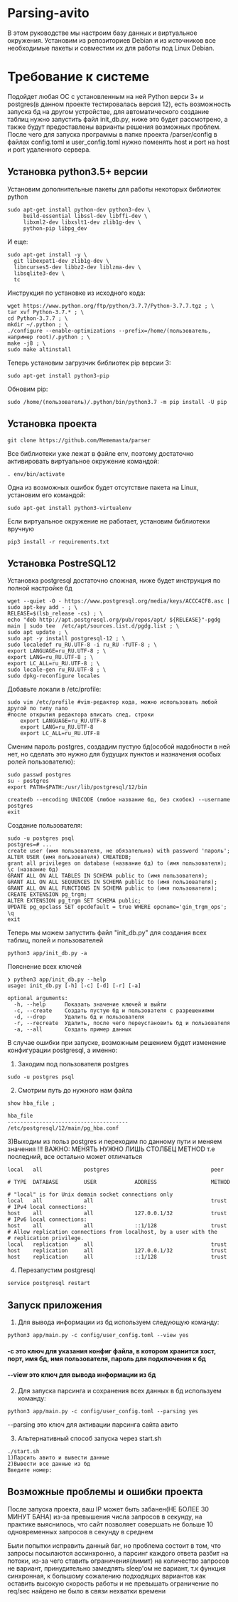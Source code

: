 # Parsing-avito

В этом руководстве мы настроим базу данных и виртуальное окружения. Установим из репозиториев Debian и из источников все необходимые пакеты и совместим их для работы под Linux Debian.

# Требование к системе

Подойдет любая ОС с установленным на ней Python верси 3+ и postgres(в данном проекте тестировалась версия 12), есть возможность запуска бд на другом устройстве, для автоматического создание таблиц нужно запустить файл init_db.py, ниже это будет рассмотрено, а также будут предоставлены варианты решения возможных проблем. После чего для запуска программы в папке проекта /parser/config в файлах config.toml и user_config.toml нужно поменять host и port на host и port удаленного сервера.


## Установка python3.5+ версии

Установим дополнительные пакеты для работы некоторых библиотек python

```
sudo apt-get install python-dev python3-dev \
     build-essential libssl-dev libffi-dev \
     libxml2-dev libxslt1-dev zlib1g-dev \
     python-pip libpg_dev
```

И еще:

```
sudo apt-get install -y \
  git libexpat1-dev zlib1g-dev \
  libncurses5-dev libbz2-dev liblzma-dev \
  libsqlite3-dev \
  tc
```

Инструкция по установке из исходного кода:

```
wget https://www.python.org/ftp/python/3.7.7/Python-3.7.7.tgz ; \
tar xvf Python-3.7.* ; \
cd Python-3.7.7 ; \
mkdir ~/.python ; \
./configure --enable-optimizations --prefix=/home/(пользователь, например root)/.python ; \
make -j8 ; \
sudo make altinstall
```

Теперь установим загрузчик библиотек pip версии 3:

```
sudo apt-get install python3-pip
```

Обновим pip:

```
sudo /home/(пользователь)/.python/bin/python3.7 -m pip install -U pip
```

## Установка проекта

```
git clone https://github.com/Mememasta/parser
```

Все библиотеки уже лежат в файле env, поэтому достаточно активировать виртуальное окружение командой:

```
. env/bin/activate
```

Одна из возможных ошибок будет отсутствие пакета на Linux, установим его командой:

```
sudo apt-get install python3-virtualenv
```

Если виртуальное окружение не работает, установим библиотеки вручную

```
pip3 install -r requirements.txt
```

## Установка PostreSQL12

Установка postgresql достаточно сложная, ниже будет инструкция по полной настройке бд

```
wget --quiet -O - https://www.postgresql.org/media/keys/ACCC4CF8.asc | sudo apt-key add - ; \
RELEASE=$(lsb_release -cs) ; \
echo "deb http://apt.postgresql.org/pub/repos/apt/ ${RELEASE}"-pgdg main | sudo tee  /etc/apt/sources.list.d/pgdg.list ; \
sudo apt update ; \
sudo apt -y install postgresql-12 ; \
sudo localedef ru_RU.UTF-8 -i ru_RU -fUTF-8 ; \
export LANGUAGE=ru_RU.UTF-8 ; \
export LANG=ru_RU.UTF-8 ; \
export LC_ALL=ru_RU.UTF-8 ; \
sudo locale-gen ru_RU.UTF-8 ; \
sudo dpkg-reconfigure locales
```

Добавьте локали в /etc/profile:

```
sudo vim /etc/profile #vim-редактор кода, можно использовать любой другой по типу nano
#после открытия редактора вписать след. строки
    export LANGUAGE=ru_RU.UTF-8
    export LANG=ru_RU.UTF-8
    export LC_ALL=ru_RU.UTF-8
```

Сменим пароль postgres, создадим пустую бд(особой надобности в ней нет, но сделать это нужно для будущих пунктов и назначения особых ролей пользователю):

```
sudo passwd postgres
su - postgres
export PATH=$PATH:/usr/lib/postgresql/12/bin

createdb --encoding UNICODE (любое название бд, без скобок) --username postgres
exit
```

Создание пользователя:

```
sudo -u postgres psql
postgres=# ...
create user (имя пользователя, не обязательно) with password 'пароль';
ALTER USER (имя пользователя) CREATEDB;
grant all privileges on database (название бд) to (имя пользователя);
\c (название бд)
GRANT ALL ON ALL TABLES IN SCHEMA public to (имя пользователя);
GRANT ALL ON ALL SEQUENCES IN SCHEMA public to (имя пользователя);
GRANT ALL ON ALL FUNCTIONS IN SCHEMA public to (имя пользователя);
CREATE EXTENSION pg_trgm;
ALTER EXTENSION pg_trgm SET SCHEMA public;
UPDATE pg_opclass SET opcdefault = true WHERE opcname='gin_trgm_ops';
\q
exit
```
Теперь мы можем запустить файл "init_db.py" для создания всех таблиц, полей и пользователей

```
python3 app/init_db.py -a
```
Пояснение всех ключей

```
❯ python3 app/init_db.py --help
usage: init_db.py [-h] [-c] [-d] [-r] [-a]

optional arguments:
  -h, --help      Показать значение ключей и выйти
  -c, --create    Создать пустую бд и пользователя с разрешениями
  -d, --drop      Удалить бд и пользователя
  -r, --recreate  Удалить, после чего переустановить бд и пользователя
  -a, --all       Создать пример данных
```

В случае ошибки при запуске, возможным решением будет изменение конфигурации postgresql, а именно:

1) Заходим под пользователя postgres
```
sudo -u postgres psql
```
2) Смотрим путь до нужного нам файла
```
show hba_file ;

hba_file
--------------------------------------
/etc/postgresql/12/main/pg_hba.conf
```
3)Выходим из польз postgres и переходим по данному пути и меняем значения
!!! ВАЖНО: МЕНЯТЬ НУЖНО ЛИШЬ СТОЛБЕЦ METHOD т.е последний, все остально может отличаться
```
local   all             postgres                                peer

# TYPE  DATABASE        USER            ADDRESS                 METHOD

# "local" is for Unix domain socket connections only
local   all             all                                     trust
# IPv4 local connections:
host    all             all             127.0.0.1/32            trust
# IPv6 local connections:
host    all             all             ::1/128                 trust
# Allow replication connections from localhost, by a user with the
# replication privilege.
local   replication     all                                     trust
host    replication     all             127.0.0.1/32            trust
host    replication     all             ::1/128                 trust
```
4) Перезапустим postgresql

```
service postgresql restart
```

## Запуск приложения

1) Для вывода информации из бд используем следующую команду:

```
python3 app/main.py -c config/user_config.toml --view yes
```
#### -с это ключ для указания конфиг файла, в котором хранится хост, порт, имя бд, имя пользователя, пароль для подключения к бд
#### --view это ключ для вывода информации из бд
2) Для запуска парсинга и сохранения всех данных в бд используем команду:

```
python3 app/main.py -c config/user_config.toml --parsing yes
```
--parsing это ключ для активации парсинга сайта авито

3) Альтернативный способ запуска через start.sh

```
./start.sh
1)Парсить авито и вывести данные
2)Вывести все данные из бд
Введите номер:
```

## Возможные проблемы и ошибки проекта

После запуска проекта, ваш IP может быть забанен(НЕ БОЛЕЕ 30 МИНУТ БАНА) из-за превышения числа запросов в секунду, на практике выяснилось, что сайт позволяет совершать не больше 10 одновременных запросов в секунду в среднем

Были попытки исправить данный баг, но проблема состоит в том, что запросы посылаются ассинхронно, а парсинг каждого ответа разбит на потоки, из-за чего ставить ограничения(лимит) на количество запросов не вариант, принудительно замедлять sleep'ом не вариант, т.к функция синхронная, к большому сожалению подходящих вариантов как оставить высокую скорость работы и не превышать ограничение по req/sec найдено не было в связи нехватки времени
